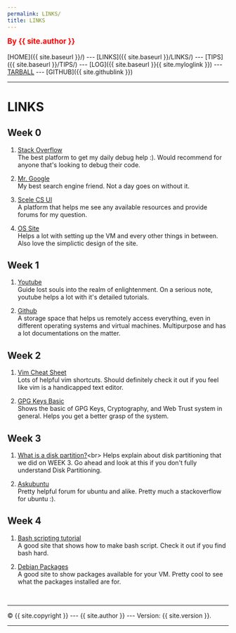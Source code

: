```yaml
---
permalink: LINKS/
title: LINKS
---
```


<span style="color:red; font-weight:bold; font-size:larger;">By {{ site.author }}</span>
<br><br>
[HOME]({{ site.baseurl }}/) ---
[LINKS]({{ site.baseurl }}/LINKS/) ---
[TIPS]({{ site.baseurl }}/TIPS/) ---
[LOG]({{ site.baseurl }}{{ site.myloglink }}) ---
[TARBALL](SandBox/cbkadal.tar.xz) ---
[GITHUB]({{ site.githublink }})
<br>

<hr>

# LINKS

## Week 0
1. [Stack Overflow](https://stackoverflow.com/)<br>
The best platform to get my daily debug help :). Would recommend for anyone that's looking to debug their code.

2. [Mr. Google](https://www.google.com/)<br>
My best search engine friend. Not a day goes on without it.

3. [Scele CS UI](https://scele.cs.ui.ac.id/)<br>
A platform that helps me see any available resources and provide forums for my question. 

4. [OS Site](https://osp4diss.vlsm.org/W01-01.html)<br>
Helps a lot with setting up the VM and every other things in between. Also love the simplictic design of the site.

## Week 1
1. [Youtube](https://www.youtube.com/)<br>
Guide lost souls into the realm of enlightenment. On a serious note, youtube helps a lot with it's detailed tutorials.

2. [Github](https://github.com/)<br>
A storage space that helps us remotely access everything, even in different operating systems and virtual machines. Multipurpose and has a lot documentations on the matter.

## Week 2
1. [Vim Cheat Sheet](https://monovm.com/blog/vim-cheat-sheet/)<br>
Lots of helpful vim shortcuts. Should definitely check it out if you feel like vim is a handicapped text editor.

2. [GPG Keys Basic](https://security.gatech.edu/pgpbasics)<br>
Shows the basic of GPG Keys, Cryptography, and Web Trust system in general. Helps you get a better grasp of the system.

## Week 3
1. [What is a disk partition?](https://www.techtarget.com/searchstorage/definition/partition#:~:text=A%20partition%20is%20a%20logical,were%20a%20distinct%20hard%20drive.)<br>
Helps explain about disk partitioning that we did on WEEK 3. Go ahead and look at this if you don't fully understand Disk Partitioning.

2. [Askubuntu](https://askubuntu.com/)<br>
Pretty helpful forum for ubuntu and alike. Pretty much a stackoverflow for ubuntu :).

## Week 4
1. [Bash scripting tutorial](https://linuxconfig.org/bash-scripting-tutorial)<br>
A good site that shows how to make bash script. Check it out if you find bash hard.

2. [Debian Packages](https://www.debian.org/distrib/packages)<br>
A good site to show packages available for your VM. Pretty cool to see what the packages installed are for.

<br>
<hr>
&copy; {{ site.copyright }} --- {{ site.author }} --- Version: {{ site.version }}.
<hr>
<br>

